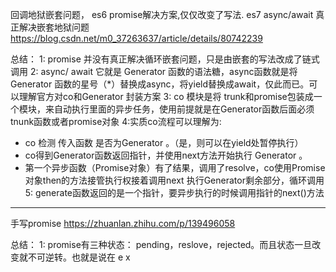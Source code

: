 
回调地狱嵌套问题， es6 promise解决方案,仅仅改变了写法. es7 async/await 真正解决嵌套地狱问题
https://blog.csdn.net/m0_37263637/article/details/80742239

总结：
1: promise 并没有真正解决循环嵌套问题，只是由嵌套的写法改成了链式调用
2: async/ await 它就是 Generator 函数的语法糖，async函数就是将 Generator 函数的星号（*）替换成async，将yield替换成await，仅此而已。可以理解官方对co和Generator 封装方案
3: co 模块是将 trunk和promise包装成一个模块，来自动执行里面的异步任务，使用前提就是在Generator函数后面必须tnunk函数或者promise对象
4:实质co流程可以理解为:
- co 检测 传入函数 是否为Generator 。（是，则可以在yield处暂停执行）
- co得到Generator函数返回指针，并使用next方法开始执行 Generator 。
- 第一个异步函数（Promise对象）有了结果，调用了resolve，co使用Promise 对象then的方法接管执行权接着调用next 执行Generator剩余部分，循环调用
5: generate函数返回的是一个指针，要异步执行的时候调用指针的next()方法

--- 
手写promise
https://zhuanlan.zhihu.com/p/139496058  

总结：
1: promise有三种状态： pending，reslove，rejected。而且状态一旦改变就不可逆转。也就是说在 e x
<!--stackedit_data:
eyJoaXN0b3J5IjpbMTQyODU4NDU5NSwtNjM2NjA2MTMzLDczMD
k5ODExNl19
-->